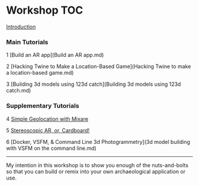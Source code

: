 # Workshop TOC
 [Introduction](readme.md)

### Main Tutorials
1 [Build an AR app](Build an AR app.md)

2 [Hacking Twine to Make a Location-Based Game](Hacking Twine to make a location-based game.md)

3 [Building 3d models using 123d catch](Building 3d models using 123d catch.md)

### Supplementary Tutorials

4 [Simple Geolocation with Mixare](simple-geolocation.md)

5 [Stereoscopic AR, or, Cardboard!](stereoscopic-ar.md)

6 [Docker, VSFM, & Command Line 3d Photogrammetry](3d model building with VSFM on the command line.md)

-----
My intention in this workshop is to show you enough of the nuts-and-bolts so that you can build or remix into your own archaeological application or use. 

